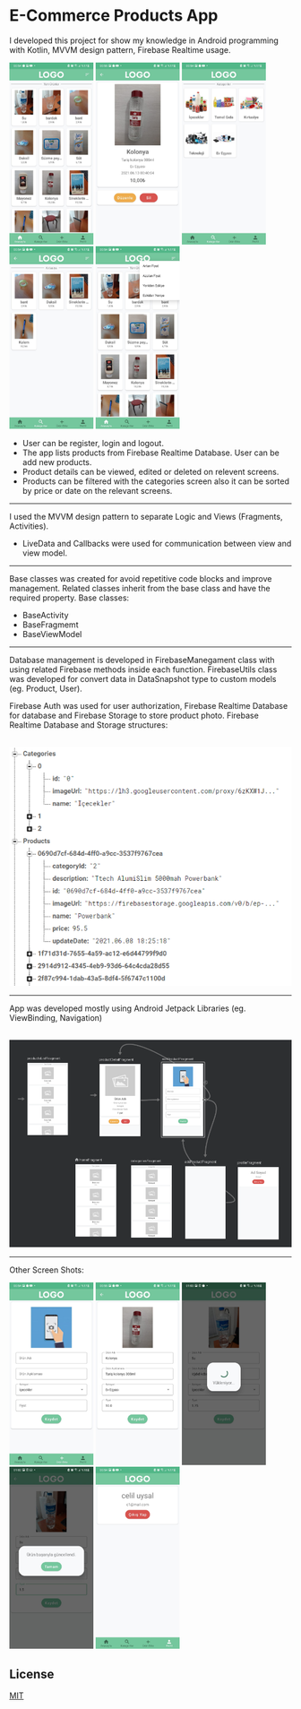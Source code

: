 
# E-Commerce Products App

I developed this project for show my knowledge in Android programming with Kotlin, MVVM design pattern, Firebase Realtime usage.

<p float="left">
<img src=figures/home.jpeg width="150">
<img src=figures/productDetail.jpeg width="150">
<img src=figures/categories.jpeg width="150">
<img src=figures/category-products.jpeg width="150">
<img src=figures/home-sort.jpeg width="150">
</p>

+ User can be register, login and logout.
+ The app lists products from Firebase Realtime Database. User can be add new products. 
+ Product details can be viewed, edited or deleted on relevent screens.
+ Products can be filtered with the categories screen also it can be sorted by price or date on the relevant screens.

___


I used the MVVM design pattern to separate Logic and Views (Fragments, Activities). 
+ LiveData and Callbacks were used for communication between view and view model.

___


Base classes was created for avoid repetitive code blocks and improve management. Related classes inherit from the base class and have the required property. Base classes:
+ BaseActivity
+ BaseFragmemt
+ BaseViewModel

___


Database management is developed in FirebaseManegament class with using related Firebase methods inside each function. FirebaseUtils class was developed for convert data in DataSnapshot type to custom models (eg. Product, User). 

Firebase Auth was used for user authorization, Firebase Realtime Database for database and Firebase Storage to store product photo. Firebase Realtime Database and Storage structures:

<br/>
<img src=figures/database.PNG>

___

App was developed mostly using Android Jetpack Libraries (eg. ViewBinding, Navigation)

<br/>
<img src=figures/navigation.PNG>
 
 ___
 
Other Screen Shots:
<p float="left">
<img src=figures/addProduct.jpeg width="150">
<img src=figures/editProduct.jpeg width="150">
<img src=figures/loading.jpeg width="150">
<img src=figures/error.jpeg width="150">
<img src=figures/profile.jpeg width="150">
</p>


## License
[MIT](https://choosealicense.com/licenses/mit/)
